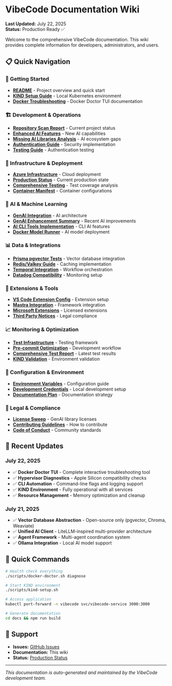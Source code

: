 # VibeCode Documentation Wiki

**Last Updated:** July 22, 2025  
**Status:** Production Ready ✅

Welcome to the comprehensive VibeCode documentation. This wiki provides complete information for developers, administrators, and users.

## 📋 Quick Navigation

### 🚀 Getting Started
- **[README](README.md)** - Project overview and quick start
- **[KIND Setup Guide](KIND_TROUBLESHOOTING_GUIDE.md)** - Local Kubernetes environment
- **[Docker Troubleshooting](DOCKER_TROUBLESHOOTING_SUMMARY.md)** - Docker Doctor TUI documentation

### 🏗️ Development & Operations
- **[Repository Scan Report](REPOSITORY_SCAN_REPORT_JULY_2025.md)** - Current project status
- **[Enhanced AI Features](ENHANCED_AI_FEATURES.md)** - New AI capabilities
- **[Missing AI Libraries Analysis](MISSING_AI_LIBRARIES_ANALYSIS.md)** - AI ecosystem gaps
- **[Authentication Guide](AUTHENTICATION_SUMMARY.md)** - Security implementation
- **[Testing Guide](AUTHENTICATION_TESTING_GUIDE.md)** - Authentication testing

### 🔧 Infrastructure & Deployment
- **[Azure Infrastructure](AZURE_INFRASTRUCTURE_SUMMARY.md)** - Cloud deployment
- **[Production Status](PRODUCTION_STATUS_REPORT.md)** - Current production state
- **[Comprehensive Testing](COMPREHENSIVE_TESTING_ASSESSMENT.md)** - Test coverage analysis
- **[Container Manifest](CONTAINER_MANIFEST.md)** - Container configurations

### 🤖 AI & Machine Learning
- **[GenAI Integration](GENAI_INTEGRATION_ARCHITECTURE.md)** - AI architecture
- **[GenAI Enhancement Summary](GENAI_ENHANCEMENT_SUMMARY.md)** - Recent AI improvements
- **[AI CLI Tools Implementation](AI_CLI_TOOLS_IMPLEMENTATION_SUMMARY.md)** - CLI AI features
- **[Docker Model Runner](DOCKER_MODEL_RUNNER_SETUP.md)** - AI model deployment

### 📊 Data & Integrations
- **[Prisma pgvector Tests](PRISMA_PGVECTOR_TEST_RESULTS.md)** - Vector database integration
- **[Redis/Valkey Guide](REDIS_VALKEY_INTEGRATION_GUIDE.md)** - Caching implementation
- **[Temporal Integration](TEMPORAL_INTEGRATION_SUMMARY.md)** - Workflow orchestration
- **[Datadog Compatibility](DATADOG_COMPATIBILITY_SUMMARY.md)** - Monitoring setup

### 🔌 Extensions & Tools
- **[VS Code Extension Config](VSCODE_EXTENSION_CONFIGURATION.md)** - Extension setup
- **[Mastra Integration](MASTRA_INTEGRATION_GUIDE.md)** - Framework integration
- **[Microsoft Extensions](MICROSOFT_VSCODE_EXTENSIONS_MIT_BSD.md)** - Licensed extensions
- **[Third Party Notices](THIRD_PARTY_NOTICES_EXTENSIONS.md)** - Legal compliance

### 📈 Monitoring & Optimization
- **[Test Infrastructure](TEST_INFRASTRUCTURE_SUMMARY.md)** - Testing framework
- **[Pre-commit Optimization](PRECOMMIT_OPTIMIZATION_SUMMARY.md)** - Development workflow
- **[Comprehensive Test Report](COMPREHENSIVE_TEST_REPORT.md)** - Latest test results
- **[KIND Validation](KIND_VALIDATION_REPORT.md)** - Environment validation

### 📝 Configuration & Environment
- **[Environment Variables](ENV_VARIABLES.md)** - Configuration guide
- **[Development Credentials](DEVELOPMENT_CREDENTIALS.md)** - Local development setup
- **[Documentation Plan](DOCS_CONSOLIDATION_PLAN.md)** - Documentation strategy

### 📜 Legal & Compliance
- **[License Sweep](LICENSE_SWEEP_GENAI_LIBRARIES.md)** - GenAI library licenses
- **[Contributing Guidelines](CONTRIBUTING.md)** - How to contribute
- **[Code of Conduct](CODE_OF_CONDUCT.md)** - Community standards

## 🔄 Recent Updates

### July 22, 2025
- ✅ **Docker Doctor TUI** - Complete interactive troubleshooting tool
- ✅ **Hypervisor Diagnostics** - Apple Silicon compatibility checks
- ✅ **CLI Automation** - Command-line flags and logging support
- ✅ **KIND Environment** - Fully operational with all services
- ✅ **Resource Management** - Memory optimization and cleanup

### July 21, 2025
- ✅ **Vector Database Abstraction** - Open-source only (pgvector, Chroma, Weaviate)
- ✅ **Unified AI Client** - LiteLLM-inspired multi-provider architecture
- ✅ **Agent Framework** - Multi-agent coordination system
- ✅ **Ollama Integration** - Local AI model support

## 🏃 Quick Commands

```bash
# Health check everything
./scripts/docker-doctor.sh diagnose

# Start KIND environment
./scripts/kind-setup.sh

# Access application
kubectl port-forward -n vibecode svc/vibecode-service 3000:3000

# Generate documentation
cd docs && npm run build
```

## 📧 Support

- **Issues:** [GitHub Issues](https://github.com/vibecode/webgui/issues)
- **Documentation:** This wiki
- **Status:** [Production Status](PRODUCTION_STATUS_REPORT.md)

---

*This documentation is auto-generated and maintained by the VibeCode development team.*